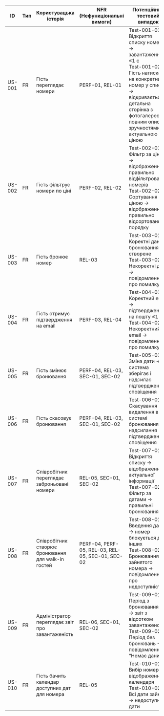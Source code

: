| ID      | Тип  | Користувацька історія                         | NFR (Нефункціональні вимоги)          | Потенційний тестовий випадок                                       |
|---------|------|-----------------------------------------------|--------------------------------------|--------------------------------------------------------------------|
| US-001  | FR   | Гість переглядає номери                        | PERF-01, REL-01                       | Test-001-01: Відкриття списку номерів → завантаження ≤1 с<br>Test-001-02: Гість натискає на конкретний номер у списку → відкривається детальна сторінка з фотогалереєю, повним описом, зручностями та актуальною ціною |
| US-002  | FR   | Гість фільтрує номери по ціні                 | PERF-02, REL-02                       | Test-002-01: Фільтр за ціною → відображення правильно відфільтрованих номерів<br>Test-002-02: Сортування за ціною → відображення у правильно відсортованому порядку |
| US-003  | FR   | Гість бронює номер                             | REL-03                                 | Test-003-01: Коректні дані → бронювання створене<br>Test-003-02: Некоректні дані → повідомлення про помилку |
| US-004  | FR   | Гість отримує підтвердження на email           | PERF-03, REL-04                        | Test-004-01: Коректний email → підтвердження на пошту ≤1 хв<br>Test-004-02: Некоректний email → повідомлення про помилку |
| US-005  | FR   | Гість змінює бронювання                        | PERF-04, REL-03, SEC-01, SEC-02       | Test-005-01: Зміна дати → система зберігає і надсилає підтвердження, сповіщення |
| US-006  | FR   | Гість скасовує бронювання                      | PERF-04, REL-03, SEC-01, SEC-02       | Test-006-01: Скасування → видалення в системі бронювання, надсилання підтвердження, сповіщення |
| US-007  | FR   | Співробітник переглядає заброньовані номери  | REL-05, SEC-01, SEC-02                | Test-007-01: Відкриття списку → відображення актуальної інформації<br>Test-007-02: Фільтр за датами → правильні бронювання |
| US-008  | FR   | Співробітник створює бронювання для walk-in гостей | PERF-04, PERF-05, REL-03, REL-05, SEC-01, SEC-02 | Test-008-01: Введення даних → номер блокується для інших<br>Test-008-02: Бронювання зайнятого номера → повідомлення про недоступність |
| US-009  | FR   | Адміністратор переглядає звіт про завантаженість | REL-06, SEC-01, SEC-02                | Test-009-01: Період з бронюваннями → звіт з відсотком завантаженості<br>Test-009-02: Період без бронювань → повідомлення “Немає даних” |
| US-010  | FR   | Гість бачить календар доступних дат для номера | REL-05                                | Test-010-01: Вибір номера → відображення календаря<br>Test-010-02: Всі дати зайняті → недоступні дати |